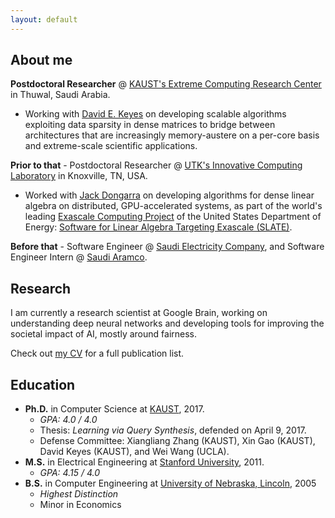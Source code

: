 ```yaml
---
layout: default
---
```


## About me

**Postdoctoral Researcher** @
[KAUST's Extreme Computing Research Center](https://cemse.kaust.edu.sa/ecrc)
in Thuwal, Saudi Arabia.
  - Working with
  [David E. Keyes](https://www.kaust.edu.sa/en/study/faculty/david-keyes) on
  developing scalable algorithms exploiting data sparsity in dense matrices to
  bridge between architectures that are increasingly memory-austere on a
  per-core basis and extreme-scale scientific applications.

**Prior to that** - Postdoctoral Researcher @
[UTK's Innovative Computing Laboratory](https://www.icl.utk.edu/) in Knoxville,
TN, USA.
  - Worked with [Jack Dongarra](http://www.netlib.org/utk/people/JackDongarra)
  on developing algorithms for dense linear algebra on distributed,
  GPU-accelerated systems, as part of the world's leading
  [Exascale Computing Project](https://www.exascaleproject.org/) of the United
  States Department of Energy: [Software for Linear Algebra Targeting Exascale
  (SLATE)](https://icl.utk.edu/slate/).

**Before that** - Software Engineer @
[Saudi Electricity Company](https://www.se.com.sa/en-us/Pages/home.aspx), and
Software Engineer Intern @ [Saudi Aramco](https://www.aramco.com/).

## Research

I am currently a research scientist at Google Brain, working on understanding deep neural networks and developing tools for improving the societal impact of AI, mostly around fairness.

Check out [my CV](./mohammed_alfarhan_resume_20220224.pdf) for a full
publication list.

## Education

- **Ph.D.** in Computer Science at [KAUST](https://www.kaust.edu.sa/), 2017.
  - _GPA: 4.0 / 4.0_
  - Thesis: _Learning via Query Synthesis_, defended on April 9, 2017.
  - Defense Committee: Xiangliang Zhang (KAUST), Xin Gao (KAUST), David Keyes (KAUST), and Wei Wang (UCLA).
- **M.S.** in Electrical Engineering at [Stanford University](https://www.stanford.edu/), 2011.
  - _GPA: 4.15 / 4.0_
- **B.S.** in Computer Engineering at [University of Nebraska, Lincoln](https://www.unl.edu/), 2005
  - _Highest Distinction_
  - Minor in Economics

